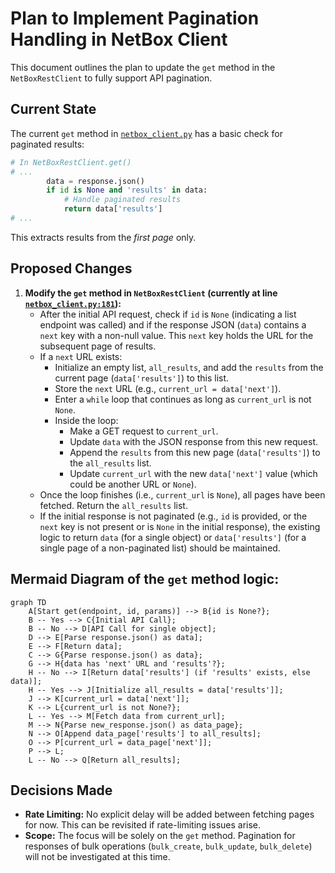 # Plan to Implement Pagination Handling in NetBox Client

This document outlines the plan to update the `get` method in the `NetBoxRestClient` to fully support API pagination.

## Current State

The current `get` method in [`netbox_client.py`](netbox_client.py) has a basic check for paginated results:

```python
# In NetBoxRestClient.get()
# ...
        data = response.json()
        if id is None and 'results' in data:
            # Handle paginated results
            return data['results']
# ...
```

This extracts results from the *first page* only.

## Proposed Changes

1.  **Modify the `get` method in `NetBoxRestClient` (currently at line [`netbox_client.py:181`](netbox_client.py:181)):**
    *   After the initial API request, check if `id` is `None` (indicating a list endpoint was called) and if the response JSON (`data`) contains a `next` key with a non-null value. This `next` key holds the URL for the subsequent page of results.
    *   If a `next` URL exists:
        *   Initialize an empty list, `all_results`, and add the `results` from the current page (`data['results']`) to this list.
        *   Store the `next` URL (e.g., `current_url = data['next']`).
        *   Enter a `while` loop that continues as long as `current_url` is not `None`.
        *   Inside the loop:
            *   Make a GET request to `current_url`.
            *   Update `data` with the JSON response from this new request.
            *   Append the `results` from this new page (`data['results']`) to the `all_results` list.
            *   Update `current_url` with the new `data['next']` value (which could be another URL or `None`).
    *   Once the loop finishes (i.e., `current_url` is `None`), all pages have been fetched. Return the `all_results` list.
    *   If the initial response is not paginated (e.g., `id` is provided, or the `next` key is not present or is `None` in the initial response), the existing logic to return `data` (for a single object) or `data['results']` (for a single page of a non-paginated list) should be maintained.

## Mermaid Diagram of the `get` method logic:

```mermaid
graph TD
    A[Start get(endpoint, id, params)] --> B{id is None?};
    B -- Yes --> C{Initial API Call};
    B -- No --> D[API Call for single object];
    D --> E[Parse response.json() as data];
    E --> F[Return data];
    C --> G{Parse response.json() as data};
    G --> H{data has 'next' URL and 'results'?};
    H -- No --> I[Return data['results'] (if 'results' exists, else data)];
    H -- Yes --> J[Initialize all_results = data['results']];
    J --> K[current_url = data['next']];
    K --> L{current_url is not None?};
    L -- Yes --> M[Fetch data from current_url];
    M --> N{Parse new_response.json() as data_page};
    N --> O[Append data_page['results'] to all_results];
    O --> P[current_url = data_page['next']];
    P --> L;
    L -- No --> Q[Return all_results];
```

## Decisions Made

*   **Rate Limiting:** No explicit delay will be added between fetching pages for now. This can be revisited if rate-limiting issues arise.
*   **Scope:** The focus will be solely on the `get` method. Pagination for responses of bulk operations (`bulk_create`, `bulk_update`, `bulk_delete`) will not be investigated at this time.